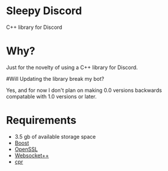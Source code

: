 # Sleepy Discord
C++ library for Discord

# Why?
Just for the novelty of using a C++ library for Discord.

#Will Updating the library break my bot?

Yes, and for now I don't plan on making 0.0 versions backwards compatable with 1.0 versions or later.

# Requirements
* 3.5 gb of available storage space
* [Boost](http://www.boost.org/)
* [OpenSSL](https://www.openssl.org/)
* [Websocket++](https://github.com/zaphoyd/websocketpp)
* [cpr](https://github.com/whoshuu/cpr)
